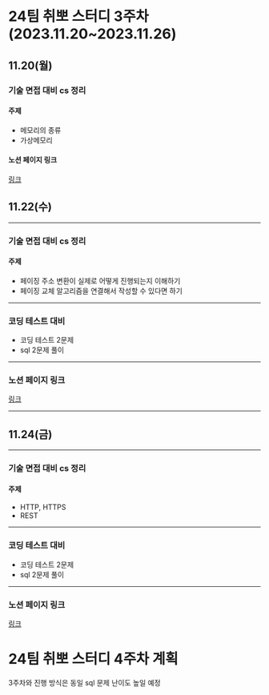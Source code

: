 # 24팀 취뽀 스터디 3주차(2023.11.20~2023.11.26)

## 11.20(월)

### 기술 면접 대비 cs 정리
#### 주제
- 메모리의 종류
- 가상메모리

#### 노션 페이지 링크
[링크](https://www.notion.so/CS-8da623881ec04b889f7a009cd1831f71?pvs=4)

## 11.22(수)

---
### 기술 면접 대비 cs 정리
#### 주제
- 페이징 주소 변환이 실제로 어떻게 진행되는지 이해하기
- 페이징 교체 알고리즘을 연결해서 작성할 수 있다면 하기
---
### 코딩 테스트 대비
- 코딩 테스트 2문제
- sql 2문제 풀이
---

### 노션 페이지 링크
[링크](https://www.notion.so/5-06df3a0dd80c43bcafcaa13e25f89bd9?pvs=4)

---
## 11.24(금)

---
### 기술 면접 대비 cs 정리
#### 주제
- HTTP, HTTPS
- REST

---
### 코딩 테스트 대비
- 코딩 테스트 2문제
- sql 2문제 풀이

---
### 노션 페이지 링크
[링크](https://www.notion.so/6-336d7aacb2bb44b69d4e67e7de5969c3?pvs=4)

# 24팀 취뽀 스터디 4주차 계획
3주차와 진행 방식은 동일
sql 문제 난이도 높일 예정